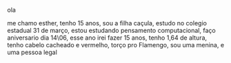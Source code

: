ola 

me chamo esther, 
tenho 15 anos,
sou a filha caçula,
estudo  no colegio estadual 31 de março, 
estou estudando pensamento computacional,
faço aniversario dia 14\06, 
esse ano irei fazer 15 anos,
tenho  1,64 de altura, 
tenho cabelo cacheado e vermelho,
torço pro Flamengo,
sou uma menina,
e uma pessoa legal
